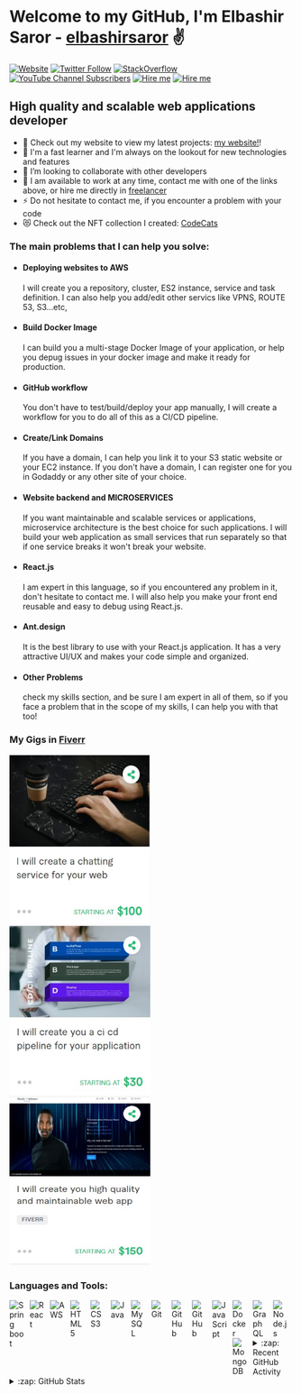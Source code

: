 # Welcome to my GitHub, I'm Elbashir Saror -  [elbashirsaror][website] ✌️


[![Website](https://img.shields.io/website?label=www.elbashirsaror.com&style=for-the-badge&url=http%3A%2F%2Fwww.elbashirsaror.com)](http://www.elbashirsaror.com)
[![Twitter Follow](https://img.shields.io/twitter/follow/elbashirsaror?color=1DA1F2&logo=twitter&style=for-the-badge)](https://twitter.com/intent/follow?original_referer=https%3A%2F%2Fgithub.com%2Felbashirsaror&screen_name=elbashirsaror)
<a href="https://stackoverflow.com/users/20033482/elbashir-saror" target="_blank">
<img style ="height: 27px" alt="StackOverflow"
src="https://stackoverflow-badge.vercel.app/?userID=20033482" />
</a>
[![YouTube Channel Subscribers](https://img.shields.io/youtube/channel/subscribers/UC-6aSmfWSxhvDHUlJ_s_juw?logo=youtube&logoColor=red&style=for-the-badge)][youtube]
[![Hire me](https://img.shields.io/badge/Freelancer-Hire-blueviolet?style=for-the-badge)](https://www.freelancer.com/u/Elbashir1993)
[![Hire me](https://img.shields.io/badge/Linkedin-Hire-green?style=for-the-badge)](https://www.linkedin.com/in/elbashirsaror/)

## High quality and scalable web applications developer 

- 🔭 Check out my website to view my latest projects: [my website!][website]!
- 🌱 I'm a fast learner and I'm always on the lookout for new technologies and features
- 👯 I’m looking to collaborate with other developers
- 🥅 I am available to work at any time, contact me with one of the links above, or hire me directly in [freelancer](https://www.freelancer.com/u/Elbashir1993)
- ⚡ Do not hesitate to contact me, if you encounter a problem with your code
- 😻 Check out the NFT collection I created: [CodeCats](https://opensea.io/collection/codecats?search[sortAscending]=true&search[sortBy]=PRICE&search[toggles][0]=BUY_NOW)



### The main problems that I can help you solve:

- #### Deploying websites to AWS   
   I will create you a repository, cluster, ES2 instance, service and task definition. I can also help you add/edit other servics like VPNS, ROUTE 53, S3...etc, 
- #### Build Docker Image
   I can build you a multi-stage Docker Image of your application, or help you depug issues in your docker image and make it ready for production.
- #### GitHub workflow
   You don't have to test/build/deploy your app manually, I will create a workflow for you to do all of this as a CI/CD pipeline.
- #### Create/Link Domains
  If you have a domain, I can help you link it to your S3 static website or your EC2 instance. If you don't have a domain, I can register one for you in Godaddy or   any other site of your choice.
- #### Website backend and MICROSERVICES
   If you want maintainable and scalable services or applications, microservice architecture is the best choice for such applications.
   I will build your web application as small services that run separately so that if one service breaks it won't break your website.
- #### React.js
   I am expert in this language, so if you encountered any problem in it, don't hesitate to contact me.
   I will also help you make your front end reusable and easy to debug using React.js.
- #### Ant.design
   It is the best library to use with your React.js application. It has a very attractive UI/UX and makes your code simple and organized.
- #### Other Problems
   check my skills section, and be sure I am expert in all of them, so if you face a problem that in the scope of my skills, I can help you with that too!



### My Gigs in [Fiverr](https://www.fiverr.com/elbashirelamin)
[<img  alt="chat" width="250px" height="300px" src="./img/gigs/chat.jpg" style="padding-right:10px;" />](https://www.fiverr.com/s2/e875e8d7ce)
&nbsp;&nbsp;
[<img  alt="CI/CD" width="250px" height="300px" src="./img/gigs/ci.jpg" style="padding-right:10px;" />](https://www.fiverr.com/share/WD3qEQ)
&nbsp;&nbsp;
[<img  alt="build website" width="250px" height="300px" src="./img/gigs/website.jpg" style="padding-right:10px;" />](https://www.fiverr.com/share/jV2mdv)


### Languages and Tools:

[<img align="left" alt="Spring boot" width="26px" src="https://cdn.jsdelivr.net/gh/devicons/devicon/icons/spring/spring-original.svg" style="padding-right:10px;" />][webdevplaylist]
[<img align="left" alt="React" width="26px" src="https://cdn.jsdelivr.net/gh/devicons/devicon/icons/react/react-original.svg" style="padding-right:10px;" />][reactplaylist]
[<img align="left" alt="AWS" width="26px" src="https://cdn.jsdelivr.net/gh/devicons/devicon/icons/amazonwebservices/amazonwebservices-original.svg" style="padding-right:10px;" />][webdevplaylist]
[<img align="left" alt="HTML5" width="26px" src="https://cdn.jsdelivr.net/gh/devicons/devicon/icons/html5/html5-original.svg" style="padding-right:10px;" />][webdevplaylist]
[<img align="left" alt="CSS3" width="26px" src="https://cdn.jsdelivr.net/gh/devicons/devicon/icons/css3/css3-original.svg" style="padding-right:10px;" />][cssplaylist]
[<img align="left" alt="Java" width="26px" src="https://cdn.jsdelivr.net/gh/devicons/devicon/icons/java/java-original.svg" style="padding-right:10px;" />][cssplaylist]
[<img align="left" alt="MySQL" width="26px" src="https://cdn.jsdelivr.net/gh/devicons/devicon/icons/mysql/mysql-original.svg" style="padding-right:10px;" />][webdevplaylist]
[<img align="left" alt="Git" width="26px" src="https://cdn.jsdelivr.net/gh/devicons/devicon/icons/git/git-original.svg" style="padding-right:10px;" />][webdevplaylist]
[<img align="left" alt="GitHub" width="26px" src="https://user-images.githubusercontent.com/3369400/139447912-e0f43f33-6d9f-45f8-be46-2df5bbc91289.png" style="padding-right:10px;" />](https://www.youtube.com/playlist?list=PLkwxH9e_vrAJ0WbEsFA9W3I1W-g_BTsbt#gh-dark-mode-only)
[<img align="left" alt="GitHub" width="26px" src="https://user-images.githubusercontent.com/3369400/139448065-39a229ba-4b06-434b-bc67-616e2ed80c8f.png" style="padding-right:10px;" />](https://www.youtube.com/playlist?list=PLkwxH9e_vrAJ0WbEsFA9W3I1W-g_BTsbt#gh-light-mode-only)
[<img align="left" alt="JavaScript" width="26px" src="https://cdn.jsdelivr.net/gh/devicons/devicon/icons/javascript/javascript-original.svg" style="padding-right:10px;" />][jsplaylist]
[<img align="left" alt="Docker" width="26px" src="https://cdn.jsdelivr.net/gh/devicons/devicon/icons/docker/docker-original.svg" style="padding-right:10px;" />][webdevplaylist]
[<img align="left" alt="GraphQL" width="26px" src="https://cdn.jsdelivr.net/gh/devicons/devicon/icons/graphql/graphql-plain.svg" style="padding-right:10px;" />][webdevplaylist]
[<img align="left" alt="Node.js" width="26px" src="https://cdn.jsdelivr.net/gh/devicons/devicon/icons/nodejs/nodejs-original.svg" style="padding-right:10px;" />][webdevplaylist]
[<img align="left" alt="MongoDB" width="26px" src="https://cdn.jsdelivr.net/gh/devicons/devicon/icons/mongodb/mongodb-original.svg" style="padding-right:10px;" />][webdevplaylist]
<br />
<br />

---

<details>
  <summary>:zap: Recent GitHub Activity</summary>
  
<!--START_SECTION:activity-->
1. 🎉 Merged PR [#120](https://github.com/elbashirsaror/minter-dapp/pull/120) in [elbashirsaror/minter-dapp](https://github.com/elbashirsaror/minter-dapp)
2. 🗣 Commented on [#120](https://github.com/elbashirsaror/minter-dapp/issues/120) in [elbashirsaror/minter-dapp](https://github.com/elbashirsaror/minter-dapp)
3. ❌ Closed PR [#191](https://github.com/elbashirsaror/create-10k-nft-collection/pull/191) in [elbashirsaror/create-10k-nft-collection](https://github.com/elbashirsaror/create-10k-nft-collection)
4. 🗣 Commented on [#191](https://github.com/elbashirsaror/create-10k-nft-collection/issues/191) in [elbashirsaror/create-10k-nft-collection](https://github.com/elbashirsaror/create-10k-nft-collection)
5. 🎉 Merged PR [#204](https://github.com/elbashirsaror/create-10k-nft-collection/pull/204) in [elbashirsaror/create-10k-nft-collection](https://github.com/elbashirsaror/create-10k-nft-collection)
<!--END_SECTION:activity-->

</details>

<details>
  <summary>:zap: GitHub Stats</summary>

  <img align="left" alt="elbashirsaror's GitHub Stats" src="https://github-readme-stats.vercel.app/api?username=elbashirsaror&show_icons=true&hide_border=false&title_color=ff652f&icon_color=FFE400&bg_color=09131B&text_color=ffffff&border_color=0c1a25" />

</details>

[website]: http://www.elbashirsaror.com
[course]: http://vsCodeHero.com
[twitter]: https://twitter.com/elbashirsaror
[youtube]: https://www.youtube.com/channel/UC-6aSmfWSxhvDHUlJ_s_juw
[instagram]: https://instagram.com/elbashirsaror
[linkedin]: https://linkedin.com/in/elbashirsaror
[webdevplaylist]: https://www.youtube.com/playlist?list=PLkwxH9e_vrAJ0WbEsFA9W3I1W-g_BTsbt
[jsplaylist]: https://www.youtube.com/playlist?list=PLkwxH9e_vrALRJKu7wfXby3MKeflhTu6B
[cssplaylist]: https://www.youtube.com/playlist?list=PLkwxH9e_vrALSdvZuEh6gqQdmDoDIoqz4
[reactplaylist]: https://www.youtube.com/playlist?list=PLkwxH9e_vrAK4TdffpxKY3QGyHCpxFcQ0
